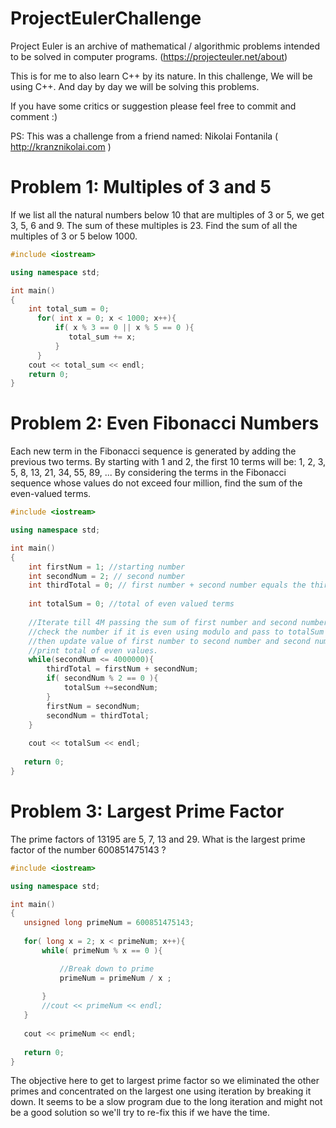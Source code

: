 # ProjectEulerChallenge
Project Euler is an archive of mathematical / algorithmic problems intended to be solved in computer programs. (https://projecteuler.net/about)

This is for me to also learn C++ by its nature. 
In this challenge, We will be using C++. And day by day we will be solving this problems. 

If you have some critics or suggestion please feel free to commit and comment :)

PS: This was a challenge from a friend named: Nikolai Fontanila ( http://kranznikolai.com )

# Problem 1: Multiples of 3 and 5
If we list all the natural numbers below 10 that are multiples of 3 or 5, we get 3, 5, 6 and 9. The sum of these multiples is 23.
Find the sum of all the multiples of 3 or 5 below 1000.
```c++
#include <iostream>

using namespace std;

int main()
{
  	int total_sum = 0;
	  for( int x = 0; x < 1000; x++){
	      if( x % 3 == 0 || x % 5 == 0 ){
	         total_sum += x;
	      }
	  }
	cout << total_sum << endl;
	return 0;
}
```

# Problem 2: Even Fibonacci Numbers
Each new term in the Fibonacci sequence is generated by adding the previous two terms. By starting with 1 and 2, the first 10 terms will be: 
1, 2, 3, 5, 8, 13, 21, 34, 55, 89, ...
By considering the terms in the Fibonacci sequence whose values do not exceed four million, find the sum of the even-valued terms.

```c++
#include <iostream>

using namespace std;

int main()
{
    int firstNum = 1; //starting number
    int secondNum = 2; // second number
    int thirdTotal = 0; // first number + second number equals the third number
    
    int totalSum = 0; //total of even valued terms
    
    //Iterate till 4M passing the sum of first number and second number to third number
    //check the number if it is even using modulo and pass to totalSum var
    //then update value of first number to second number and second number to third number
    //print total of even values.
    while(secondNum <= 4000000){
        thirdTotal = firstNum + secondNum;
        if( secondNum % 2 == 0 ){
            totalSum +=secondNum;
        }
        firstNum = secondNum;
        secondNum = thirdTotal;
    }
    
    cout << totalSum << endl;
   
   return 0;
}
```
# Problem 3: Largest Prime Factor
The prime factors of 13195 are 5, 7, 13 and 29.
What is the largest prime factor of the number 600851475143 ?

``` c++
#include <iostream>

using namespace std;

int main()
{
   unsigned long primeNum = 600851475143;
   
   for( long x = 2; x < primeNum; x++){
       while( primeNum % x == 0 ){

           //Break down to prime
           primeNum = primeNum / x ;        
	   
       }
       //cout << primeNum << endl;
   }
   
   cout << primeNum << endl;
   
   return 0;
}
```
The objective here to get to largest prime factor so we eliminated the other primes and concentrated on the largest one using 
iteration by breaking it down. 
It seems to be a slow program due to the long iteration and might not be a good solution so we'll try to re-fix this if we have the time.


